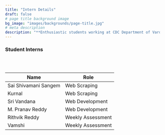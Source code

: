 ```yaml
---
title: "Intern Details"
draft: false
# page title background image
bg_image: "images/backgrounds/page-title.jpg"
# meta description
description: "**Enthusiastic students working at CDC Department of Vardhaman College of Engineering**"
---
```


### Student Interns
<br></br>

|          Name           |           Role           |
|----------------------------|-----------------------------|
| Sai Shivamani Sangem | Web Scraping      |
| Kurnal               | Web Scraping      |
| Sri Vandana          | Web Development   |
| M. Pranav Reddy      | Web Development   |
| Rithvik Reddy        | Weekly Assessment |
| Vamshi               | Weekly Assessment |
